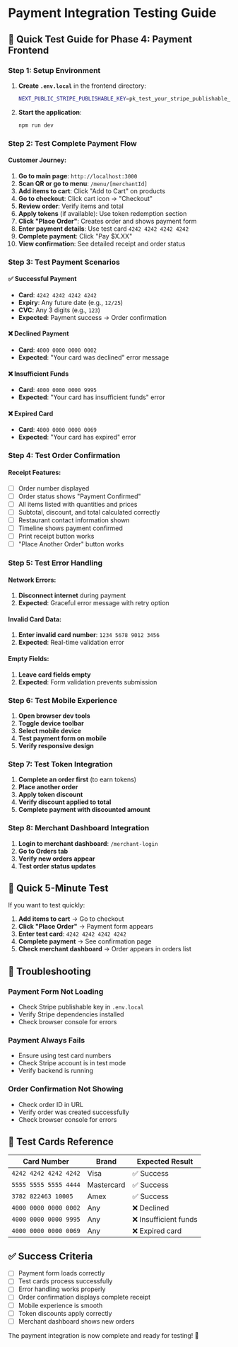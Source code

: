 # Payment Integration Testing Guide

## 🧪 **Quick Test Guide for Phase 4: Payment Frontend**

### **Step 1: Setup Environment**
1. **Create `.env.local`** in the frontend directory:
   ```bash
   NEXT_PUBLIC_STRIPE_PUBLISHABLE_KEY=pk_test_your_stripe_publishable_key_here
   ```

2. **Start the application**:
   ```bash
   npm run dev
   ```

### **Step 2: Test Complete Payment Flow**

#### **Customer Journey:**
1. **Go to main page**: `http://localhost:3000`
2. **Scan QR or go to menu**: `/menu/[merchantId]`
3. **Add items to cart**: Click "Add to Cart" on products
4. **Go to checkout**: Click cart icon → "Checkout"
5. **Review order**: Verify items and total
6. **Apply tokens** (if available): Use token redemption section
7. **Click "Place Order"**: Creates order and shows payment form
8. **Enter payment details**: Use test card `4242 4242 4242 4242`
9. **Complete payment**: Click "Pay $X.XX"
10. **View confirmation**: See detailed receipt and order status

### **Step 3: Test Payment Scenarios**

#### **✅ Successful Payment**
- **Card**: `4242 4242 4242 4242`
- **Expiry**: Any future date (e.g., `12/25`)
- **CVC**: Any 3 digits (e.g., `123`)
- **Expected**: Payment success → Order confirmation

#### **❌ Declined Payment**
- **Card**: `4000 0000 0000 0002`
- **Expected**: "Your card was declined" error message

#### **❌ Insufficient Funds**
- **Card**: `4000 0000 0000 9995`
- **Expected**: "Your card has insufficient funds" error

#### **❌ Expired Card**
- **Card**: `4000 0000 0000 0069`
- **Expected**: "Your card has expired" error

### **Step 4: Test Order Confirmation**

#### **Receipt Features:**
- [ ] Order number displayed
- [ ] Order status shows "Payment Confirmed"
- [ ] All items listed with quantities and prices
- [ ] Subtotal, discount, and total calculated correctly
- [ ] Restaurant contact information shown
- [ ] Timeline shows payment confirmed
- [ ] Print receipt button works
- [ ] "Place Another Order" button works

### **Step 5: Test Error Handling**

#### **Network Errors:**
1. **Disconnect internet** during payment
2. **Expected**: Graceful error message with retry option

#### **Invalid Card Data:**
1. **Enter invalid card number**: `1234 5678 9012 3456`
2. **Expected**: Real-time validation error

#### **Empty Fields:**
1. **Leave card fields empty**
2. **Expected**: Form validation prevents submission

### **Step 6: Test Mobile Experience**

1. **Open browser dev tools**
2. **Toggle device toolbar**
3. **Select mobile device**
4. **Test payment form on mobile**
5. **Verify responsive design**

### **Step 7: Test Token Integration**

1. **Complete an order first** (to earn tokens)
2. **Place another order**
3. **Apply token discount**
4. **Verify discount applied to total**
5. **Complete payment with discounted amount**

### **Step 8: Merchant Dashboard Integration**

1. **Login to merchant dashboard**: `/merchant-login`
2. **Go to Orders tab**
3. **Verify new orders appear**
4. **Test order status updates**

## 🎯 **Quick 5-Minute Test**

If you want to test quickly:

1. **Add items to cart** → Go to checkout
2. **Click "Place Order"** → Payment form appears
3. **Enter test card**: `4242 4242 4242 4242`
4. **Complete payment** → See confirmation page
5. **Check merchant dashboard** → Order appears in orders list

## 🔧 **Troubleshooting**

### **Payment Form Not Loading**
- Check Stripe publishable key in `.env.local`
- Verify Stripe dependencies installed
- Check browser console for errors

### **Payment Always Fails**
- Ensure using test card numbers
- Check Stripe account is in test mode
- Verify backend is running

### **Order Confirmation Not Showing**
- Check order ID in URL
- Verify order was created successfully
- Check browser console for errors

## 📱 **Test Cards Reference**

| Card Number | Brand | Expected Result |
|-------------|-------|-----------------|
| `4242 4242 4242 4242` | Visa | ✅ Success |
| `5555 5555 5555 4444` | Mastercard | ✅ Success |
| `3782 822463 10005` | Amex | ✅ Success |
| `4000 0000 0000 0002` | Any | ❌ Declined |
| `4000 0000 0000 9995` | Any | ❌ Insufficient funds |
| `4000 0000 0000 0069` | Any | ❌ Expired card |

## ✅ **Success Criteria**

- [ ] Payment form loads correctly
- [ ] Test cards process successfully
- [ ] Error handling works properly
- [ ] Order confirmation displays complete receipt
- [ ] Mobile experience is smooth
- [ ] Token discounts apply correctly
- [ ] Merchant dashboard shows new orders

The payment integration is now complete and ready for testing! 🎉
